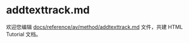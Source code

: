 addtexttrack.md
===

欢迎您编辑 <a target="__blank" href="https://github.com/jaywcjlove/html-tutorial/blob/master/docs/reference/av/method/addtexttrack.md">docs/reference/av/method/addtexttrack.md</a> 文件，共建 HTML Tutorial 文档。
